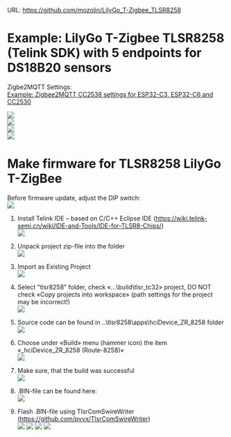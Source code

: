 URL: https://github.com/mozolin/LilyGo_T-Zigbee_TLSR8258  
  
# Example: LilyGo T-Zigbee TLSR8258 (Telink SDK) with 5 endpoints for DS18B20 sensors
  
Zigbe2MQTT Settings:  
[Example: Zigbee2MQTT CC2538 settings for ESP32-C3, ESP32-C6 and CC2530](https://github.com/mozolin/Zigbee2MQTT_CC2538)  
  
![](img/esp32c3-tlsr8258_zigbee.jpg)  
![](img/esp32c3-tlsr8258_zigbee.png)  
![](img/ssd1306_tlsr8258-esp32c3.jpg)  
![](img/ssd1306_zigbee.jpg)  

# Make firmware for TLSR8258 LilyGo T-ZigBee  
Before firmware update, adjust the DIP switch:  
![](img/upload_mode.png)

1) Install Telink IDE – based on C/C++ Eclipse IDE (https://wiki.telink-semi.cn/wiki/IDE-and-Tools/IDE-for-TLSR8-Chips/)  
![](img/_hciDevice_ZR_8258_08.png)

2) Unpack project zip-file into the folder  
![](img/_hciDevice_ZR_8258_01.png)

3) Import as Existing Project  
![](img/_hciDevice_ZR_8258_02.png)

4) Select "tlsr8258" folder, check «…\build\tlsr_tc32» project, DO NOT check «Copy projects into workspace» (path settings for the project may be incorrect!)  
![](img/_hciDevice_ZR_8258_03.png)

5) Source code can be found in ..\tlsr8258\apps\hciDevice_ZR_8258 folder  
![](img/_hciDevice_ZR_8258_04.png)

6) Choose under «Build» menu (hammer icon) the item «_hciDevice_ZR_8258 (Route-8258)»  
![](img/_hciDevice_ZR_8258_05.png)

7) Make sure, that the build was successful  
![](img/_hciDevice_ZR_8258_06.png)

8) .BIN-file can be found here:  
![](img/_hciDevice_ZR_8258_07.png)

9) Flash .BIN-file using TlsrComSwireWriter (https://github.com/pvvx/TlsrComSwireWriter)  
![](img/TLSR8258_Flash_01.png)
![](img/TLSR8258_Flash_02.png)
![](img/TLSR8258_Flash_03.png)
![](img/TLSR8258_Flash_04.png)
